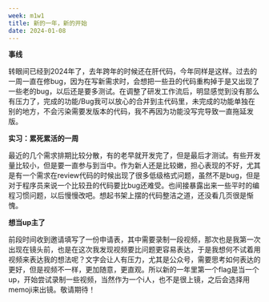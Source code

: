 ```yaml
---
week: m1w1
title: 新的一年，新的开始
date: 2024-01-08
---
```


**事线**

转眼间已经到2024年了，去年跨年的时候还在肝代码，今年同样是这样。过去的一周一直在修bug，因为在写新需求时，会想把一些丑的代码重构掉于是又出现了一些老的bug，以后还是要多测试。在调整了研发工作流后，明显感觉到没有那么有压力了，完成的功能/Bug我可以放心的合并到主代码里，未完成的功能单独在别的地方，不会污染需要发版本的代码，我不再因为功能没写完导致一直拖延发版。

**实习：累死累活的一周**

最近的几个需求排期比较分散，有的老早就开发完了，但是最后才测试。有些开发量比较小，但是要一直参与到当中。作为新人还是比较嫩，担心表现的不好，尤其是有一个需求在review代码的时候出现了很多低级格式问题，虽然不是bug，但是对于程序员来说一个比较丑的代码要比bug还难受。也间接暴露出来一些平时的编程习惯问题，以后慢慢改吧。想起书架上摆的代码整洁之道，还没看几页很是惭愧。

**想当up主了**

前段时间收到邀请填写了一份申请表，其中需要录制一段视频，那次也是我第一次出现在镜头前，也是在这次我发现视频要比问题更容易表达，于是我想何不试着用视频来表达我的想法呢？文字会让人有压力，尤其是公众号，需要思考如何表达的更好，但是视频不一样，更加随意，更直观。所以新的一年里第一个flag是当一个up，开始尝试录制一些视频，当然作为一个i人，也不是很上镜，之后会选择用memoji来出镜。敬请期待！